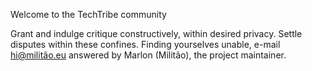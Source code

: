 <!--
SPDX-FileCopyrightText: 2023 

SPDX-License-Identifier: MPL-2.0
-->
Welcome to the TechTribe community

Grant and indulge critique constructively, within desired privacy.
Settle disputes within these confines.
Finding yourselves unable, e-mail hi@militão.eu answered by Marlon (Militão), the project maintainer.
